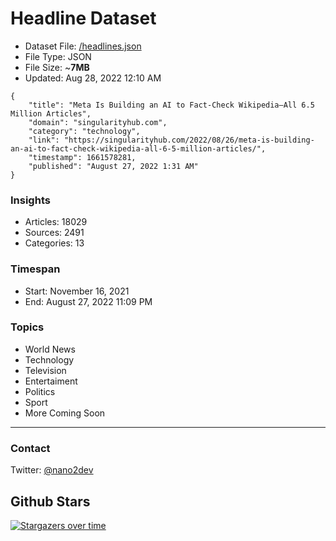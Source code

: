 # Headline Dataset

- Dataset File: [/headlines.json](https://raw.githubusercontent.com/fwd/news/master/headlines.json) 
- File Type: JSON
- File Size: ~**7MB**
- Updated: Aug 28, 2022 12:10 AM

```
{
    "title": "Meta Is Building an AI to Fact-Check Wikipedia—All 6.5 Million Articles",
    "domain": "singularityhub.com",
    "category": "technology",
    "link": "https://singularityhub.com/2022/08/26/meta-is-building-an-ai-to-fact-check-wikipedia-all-6-5-million-articles/",
    "timestamp": 1661578281,
    "published": "August 27, 2022 1:31 AM"
}
```

### Insights

- Articles: 18029
- Sources: 2491
- Categories: 13

### Timespan

- Start: November 16, 2021
- End: August 27, 2022 11:09 PM

### Topics

- World News
- Technology
- Television
- Entertaiment
- Politics
- Sport
- More Coming Soon

---

### Contact 

Twitter: [@nano2dev](https://twitter.com/nano2dev)

## Github Stars

[![Stargazers over time](https://starchart.cc/fwd/news.svg)](https://starchart.cc/fwd/news)
	